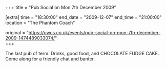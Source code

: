 +++
title = "Pub Social on Mon 7th December 2009"

[extra]
time = "18:30:00"
end_date = "2009-12-07"
end_time = "21:00:00"
location = "The Phantom Coach"

original = "https://uwcs.co.uk/events/pub-social-on-mon-7th-december-2009-1474489033074/"    
+++

The last pub of term. Drinks, good food, and CHOCOLATE FUDGE CAKE. Come along for a friendly chat and banter.

